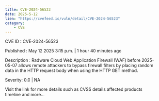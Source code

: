 ```yaml
---
title: CVE-2024-56523
date: 2025-5-12
lien: "https://cvefeed.io/vuln/detail/CVE-2024-56523"
category:
    - CVE
---
```


CVE ID : CVE-2024-56523

Published :  May 12
2025
3:15 p.m. | 1 hour
40 minutes ago

Description : Radware Cloud Web Application Firewall (WAF) before 2025-05-07 allows remote attackers to bypass firewall filters by placing random data in the HTTP request body when using the HTTP GET method.

Severity: 0.0 | NA

Visit the link for more details
such as CVSS details
affected products
timeline
and more...
